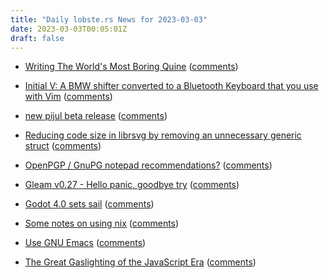 ```yaml
---
title: "Daily lobste.rs News for 2023-03-03"
date: 2023-03-03T00:05:01Z
draft: false
---
```






- [Writing The World's Most Boring Quine](http://rtpg.co/2023/03/02/quines-for-dummies.html)
  ([comments](https://lobste.rs/s/tcvtwo/writing_world_s_most_boring_quine))



- [Initial V: A BMW shifter converted to a Bluetooth Keyboard that you use with Vim](https://initial-v.com)
  ([comments](https://lobste.rs/s/v4rzyw/initial_v_bmw_shifter_converted))



- [new pijul beta release](https://crates.io/crates/pijul/1.0.0-beta.4)
  ([comments](https://lobste.rs/s/ubsusz/new_pijul_beta_release))



- [Reducing code size in librsvg by removing an unnecessary generic struct](https://viruta.org/reducing-binary-size-generics.html)
  ([comments](https://lobste.rs/s/vzmwvx/reducing_code_size_librsvg_by_removing))



- [OpenPGP / GnuPG notepad recommendations?]()
  ([comments](https://lobste.rs/s/vhp170/openpgp_gnupg_notepad_recommendations))



- [Gleam v0.27 - Hello panic, goodbye try](https://gleam.run/news/v0.27-hello-panic-goodbye-try/)
  ([comments](https://lobste.rs/s/0ibswc/gleam_v0_27_hello_panic_goodbye_try))



- [Godot 4.0 sets sail](https://godotengine.org/article/godot-4-0-sets-sail/)
  ([comments](https://lobste.rs/s/4gk4db/godot_4_0_sets_sail))



- [Some notes on using nix](https://jvns.ca/blog/2023/02/28/some-notes-on-using-nix/)
  ([comments](https://lobste.rs/s/eru89e/some_notes_on_using_nix))



- [Use GNU Emacs](https://www2.lib.uchicago.edu/keith/emacs/)
  ([comments](https://lobste.rs/s/tmhk3n/use_gnu_emacs))



- [The Great Gaslighting of the JavaScript Era](https://www.spicyweb.dev/the-great-gaslighting-of-the-js-age/)
  ([comments](https://lobste.rs/s/zot9qw/great_gaslighting_javascript_era))


